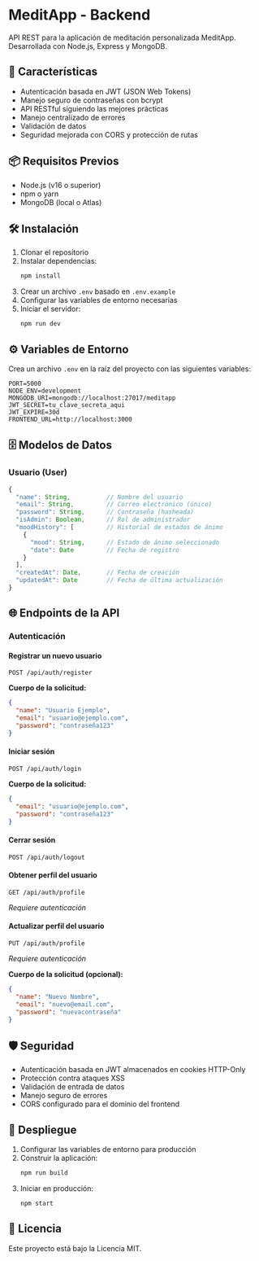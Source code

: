 # MeditApp - Backend

API REST para la aplicación de meditación personalizada MeditApp. Desarrollada con Node.js, Express y MongoDB.

## 🚀 Características

- Autenticación basada en JWT (JSON Web Tokens)
- Manejo seguro de contraseñas con bcrypt
- API RESTful siguiendo las mejores prácticas
- Manejo centralizado de errores
- Validación de datos
- Seguridad mejorada con CORS y protección de rutas

## 📦 Requisitos Previos

- Node.js (v16 o superior)
- npm o yarn
- MongoDB (local o Atlas)

## 🛠️ Instalación

1. Clonar el repositorio
2. Instalar dependencias:
   ```bash
   npm install
   ```
3. Crear un archivo `.env` basado en `.env.example`
4. Configurar las variables de entorno necesarias
5. Iniciar el servidor:
   ```bash
   npm run dev
   ```

## ⚙️ Variables de Entorno

Crea un archivo `.env` en la raíz del proyecto con las siguientes variables:

```env
PORT=5000
NODE_ENV=development
MONGODB_URI=mongodb://localhost:27017/meditapp
JWT_SECRET=tu_clave_secreta_aqui
JWT_EXPIRE=30d
FRONTEND_URL=http://localhost:3000
```

## 🗄️ Modelos de Datos

### Usuario (User)

```javascript
{
  "name": String,          // Nombre del usuario
  "email": String,         // Correo electrónico (único)
  "password": String,      // Contraseña (hasheada)
  "isAdmin": Boolean,      // Rol de administrador
  "moodHistory": [         // Historial de estados de ánimo
    {
      "mood": String,      // Estado de ánimo seleccionado
      "date": Date         // Fecha de registro
    }
  ],
  "createdAt": Date,       // Fecha de creación
  "updatedAt": Date        // Fecha de última actualización
}
```

## 🌐 Endpoints de la API

### Autenticación

#### Registrar un nuevo usuario
```
POST /api/auth/register
```
**Cuerpo de la solicitud:**
```json
{
  "name": "Usuario Ejemplo",
  "email": "usuario@ejemplo.com",
  "password": "contraseña123"
}
```

#### Iniciar sesión
```
POST /api/auth/login
```
**Cuerpo de la solicitud:**
```json
{
  "email": "usuario@ejemplo.com",
  "password": "contraseña123"
}
```

#### Cerrar sesión
```
POST /api/auth/logout
```

#### Obtener perfil del usuario
```
GET /api/auth/profile
```
*Requiere autenticación*

#### Actualizar perfil del usuario
```
PUT /api/auth/profile
```
*Requiere autenticación*

**Cuerpo de la solicitud (opcional):**
```json
{
  "name": "Nuevo Nombre",
  "email": "nuevo@email.com",
  "password": "nuevacontraseña"
}
```

## 🛡️ Seguridad

- Autenticación basada en JWT almacenados en cookies HTTP-Only
- Protección contra ataques XSS
- Validación de entrada de datos
- Manejo seguro de errores
- CORS configurado para el dominio del frontend

## 🚀 Despliegue

1. Configurar las variables de entorno para producción
2. Construir la aplicación:
   ```bash
   npm run build
   ```
3. Iniciar en producción:
   ```bash
   npm start
   ```

## 📝 Licencia

Este proyecto está bajo la Licencia MIT.
